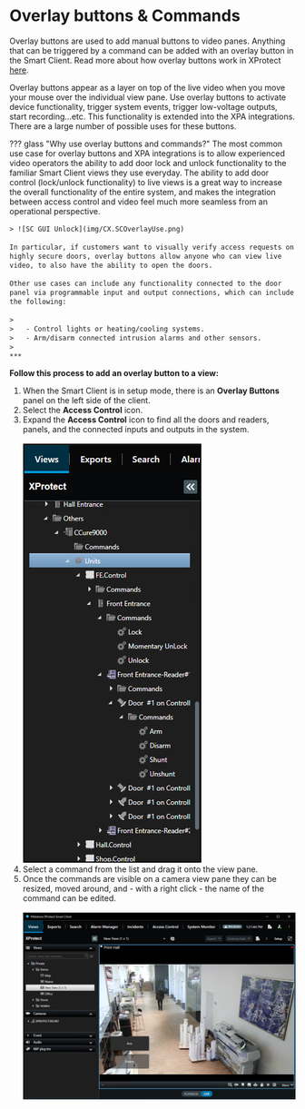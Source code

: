 # Overlay buttons & Commands

Overlay buttons are used to add manual buttons to video panes. Anything that can be triggered by a command can be added with an overlay button in the Smart Client. Read more about how overlay buttons work in XProtect [here](https://doc.milestonesys.com/latest/en-US/standard_features/sf_sc/sf_configuration/sc_configuringcamerasettings.htm#Overlaybuttonsexplained).

Overlay buttons appear as a layer on top of the live video when you move your mouse over the individual view pane. Use overlay buttons to activate device functionality, trigger system events, trigger low-voltage outputs, start recording…etc.  This functionality is extended into the XPA integrations. There are a large number of possible uses for these buttons. 

??? glass "Why use overlay buttons and commands?"
    The most common use case for overlay buttons and XPA integrations is to allow experienced video operators the ability to add door lock and unlock functionality to the familiar Smart Client views they use everyday. The ability to add door control (lock/unlock functionality) to live views is a great way to increase the overall functionality of the entire system, and makes the integration between access control and video feel much more seamless from an operational perspective.

    > ![SC GUI Unlock](img/CX.SCOverlayUse.png)
    
    In particular, if customers want to visually verify access requests on highly secure doors, overlay buttons allow anyone who can view live video, to also have the ability to open the doors. 

    Other use cases can include any functionality connected to the door panel via programmable input and output connections, which can include the following:

    >
    >   - Control lights or heating/cooling systems.
    >   - Arm/disarm connected intrusion alarms and other sensors.
    >
    ***

**Follow this process to add an overlay button to a view:**

1. When the Smart Client is in setup mode, there is an **Overlay Buttons** panel on the left side of the client.
2. Select the **Access Control** icon.
3. Expand the **Access Control** icon to find all the doors and readers, panels, and the connected inputs and outputs in the system.</br>
    </br>
    ![AC_SC_Dir](img/CX.SCOverlayDir.png)</br>
4. Select a command from the list and drag it onto the view pane.
5. Once the commands are visible on a camera view pane they can be resized, moved around, and - with a right click - the name of the command can be edited.</br>
    </br>
    ![Command_overlay](img/CX.SCOverlayLive.png)